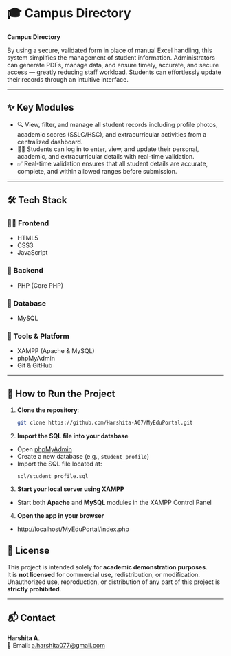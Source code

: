 # 🎓 Campus Directory

**Campus Directory**   

By using a secure, validated form in place of manual Excel handling, this system simplifies the management of student information. Administrators can generate PDFs, manage data, and ensure timely, accurate, and secure access — greatly reducing staff workload. Students can effortlessly update their records through an intuitive interface.

---

## ✨ Key Modules

- 🔍 View, filter, and manage all student records including profile photos, academic scores (SSLC/HSC), and extracurricular activities from a centralized dashboard.
- 👩‍🎓 Students can log in to enter, view, and update their personal, academic, and extracurricular details with real-time validation.
- ✅ Real-time validation ensures that all student details are accurate, complete, and within allowed ranges before submission.

---

## 🛠 Tech Stack

### 👨‍💻 Frontend
- HTML5
- CSS3
- JavaScript

### 🧠 Backend
- PHP (Core PHP)

### 💾 Database
- MySQL

### 🧪 Tools & Platform
- XAMPP (Apache & MySQL)
- phpMyAdmin
- Git & GitHub

---

## 🚀 How to Run the Project

1. **Clone the repository**:
   ```bash
   git clone https://github.com/Harshita-A07/MyEduPortal.git

2. **Import the SQL file into your database**  
- Open [phpMyAdmin](http://localhost/phpmyadmin)
- Create a new database (e.g., `student_profile`)
- Import the SQL file located at:  
  ```
  sql/student_profile.sql
  ```

3. **Start your local server using XAMPP**  
- Start both **Apache** and **MySQL** modules in the XAMPP Control Panel

4. **Open the app in your browser**  
- http://localhost/MyEduPortal/index.php

## 📄 License

This project is intended solely for **academic demonstration purposes**.  
It is **not licensed** for commercial use, redistribution, or modification.  
Unauthorized use, reproduction, or distribution of any part of this project is **strictly prohibited**.

---

## 📬 Contact

**Harshita A.**  
📧 Email: [a.harshita077@gmail.com](mailto:a.harshita077@gmail.com)


